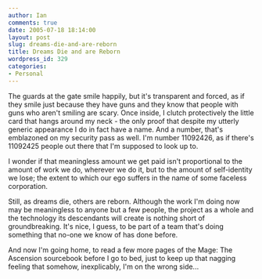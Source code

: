 ```yaml
---
author: Ian
comments: true
date: 2005-07-18 18:14:00
layout: post
slug: dreams-die-and-are-reborn
title: Dreams Die and are Reborn
wordpress_id: 329
categories:
- Personal
---
```


The guards at the gate smile happily, but it's transparent and forced, as if they smile just because they have guns and they know that people with guns who aren't smiling are scary.  Once inside, I clutch protectively the little card that hangs around my neck - the only proof that despite my utterly generic appearance I do in fact have a name.  And a number, that's emblazoned on my security pass as well.  I'm number 11092426, as if there's 11092425 people out there that I'm supposed to look up to.  

I wonder if that meaningless amount we get paid isn't proportional to the amount of work we do, wherever we do it, but to the amount of self-identity we lose; the extent to which our ego suffers in the name of some faceless corporation.  

Still, as dreams die, others are reborn.  Although the work I'm doing now may be meaningless to anyone but a few people, the project as a whole and the technology its descendants will create is nothing short of groundbreaking.  It's nice, I guess, to be part of a team that's doing something that no-one we know of has done before.  

And now I'm going home, to read a few more pages of the Mage: The Ascension sourcebook before I go to bed, just to keep up that nagging feeling that somehow, inexplicably, I'm on the wrong side...  


